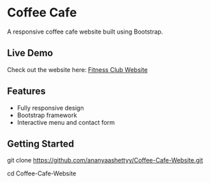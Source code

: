 # Coffee Cafe

A responsive coffee cafe website built using Bootstrap.

## Live Demo
Check out the website here: [Fitness Club Website](https://ananyaashettyy.github.io/Fitness-Club-Website)


## Features
- Fully responsive design
- Bootstrap framework
- Interactive menu and contact form

## Getting Started
git clone https://github.com/ananyaashettyy/Coffee-Cafe-Website.git

cd Coffee-Cafe-Website

